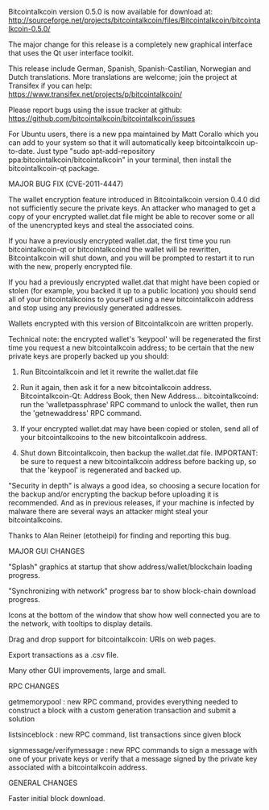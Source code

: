 Bitcointalkcoin version 0.5.0 is now available for download at:
http://sourceforge.net/projects/bitcointalkcoin/files/Bitcointalkcoin/bitcointalkcoin-0.5.0/

The major change for this release is a completely new graphical interface that uses the Qt user interface toolkit.

This release include German, Spanish, Spanish-Castilian, Norwegian and Dutch translations. More translations are welcome; join the project at Transifex if you can help:
https://www.transifex.net/projects/p/bitcointalkcoin/

Please report bugs using the issue tracker at github:
https://github.com/bitcointalkcoin/bitcointalkcoin/issues

For Ubuntu users, there is a new ppa maintained by Matt Corallo which you can add to your system so that it will automatically keep bitcointalkcoin up-to-date.  Just type "sudo apt-add-repository ppa:bitcointalkcoin/bitcointalkcoin" in your terminal, then install the bitcointalkcoin-qt package.

MAJOR BUG FIX  (CVE-2011-4447)

The wallet encryption feature introduced in Bitcointalkcoin version 0.4.0 did not sufficiently secure the private keys. An attacker who
managed to get a copy of your encrypted wallet.dat file might be able to recover some or all of the unencrypted keys and steal the
associated coins.

If you have a previously encrypted wallet.dat, the first time you run bitcointalkcoin-qt or bitcointalkcoind the wallet will be rewritten, Bitcointalkcoin will
shut down, and you will be prompted to restart it to run with the new, properly encrypted file.

If you had a previously encrypted wallet.dat that might have been copied or stolen (for example, you backed it up to a public
location) you should send all of your bitcointalkcoins to yourself using a new bitcointalkcoin address and stop using any previously generated addresses.

Wallets encrypted with this version of Bitcointalkcoin are written properly.

Technical note: the encrypted wallet's 'keypool' will be regenerated the first time you request a new bitcointalkcoin address; to be certain that the
new private keys are properly backed up you should:

1. Run Bitcointalkcoin and let it rewrite the wallet.dat file

2. Run it again, then ask it for a new bitcointalkcoin address.
Bitcointalkcoin-Qt: Address Book, then New Address...
bitcointalkcoind: run the 'walletpassphrase' RPC command to unlock the wallet,  then run the 'getnewaddress' RPC command.

3. If your encrypted wallet.dat may have been copied or stolen, send  all of your bitcointalkcoins to the new bitcointalkcoin address.

4. Shut down Bitcointalkcoin, then backup the wallet.dat file.
IMPORTANT: be sure to request a new bitcointalkcoin address before backing up, so that the 'keypool' is regenerated and backed up.

"Security in depth" is always a good idea, so choosing a secure location for the backup and/or encrypting the backup before uploading it is recommended. And as in previous releases, if your machine is infected by malware there are several ways an attacker might steal your bitcointalkcoins.

Thanks to Alan Reiner (etotheipi) for finding and reporting this bug.

MAJOR GUI CHANGES

"Splash" graphics at startup that show address/wallet/blockchain loading progress.

"Synchronizing with network" progress bar to show block-chain download progress.

Icons at the bottom of the window that show how well connected you are to the network, with tooltips to display details.

Drag and drop support for bitcointalkcoin: URIs on web pages.

Export transactions as a .csv file.

Many other GUI improvements, large and small.

RPC CHANGES

getmemorypool : new RPC command, provides everything needed to construct a block with a custom generation transaction and submit a solution

listsinceblock : new RPC command, list transactions since given block

signmessage/verifymessage : new RPC commands to sign a message with one of your private keys or verify that a message signed by the private key associated with a bitcointalkcoin address.

GENERAL CHANGES

Faster initial block download.
